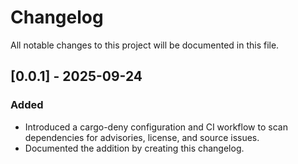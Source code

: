 # Changelog

All notable changes to this project will be documented in this file.

## [0.0.1] - 2025-09-24
### Added
- Introduced a cargo-deny configuration and CI workflow to scan dependencies for advisories, license, and source issues.
- Documented the addition by creating this changelog.
